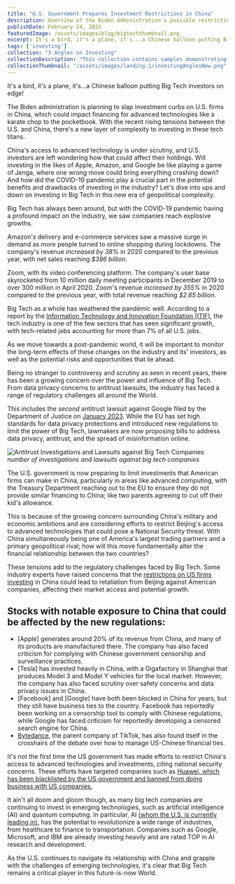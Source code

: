 ```yaml
---
title: "U.S. Government Prepares Investment Restrictions in China"
description: Overview of the Biden Administration's possible restrictions on China's access to certain technology and notable stocks that may be affected. 
publishDate: February 24, 2022
featuredImage: /assets/images/blog/bigtechthumbnail.png
excerpt: It's a bird, it's a plane, it's...a Chinese balloon putting Big Tech investors on edge!
tags: ['investing']
collection: "3 Angles on Investing"
collectionDescription: "This collection contains samples demonstrating my strengths as a writer for content related to technology, business, and global markets. There are three writing samples based off of the article below found from the New York Times on how the United States might be gradually curbing their investments in China."
collectionThumbnail: "/assets/images/landing-1/investingAnglesNew.png"
---
```


It's a bird, it's a plane, it's...a Chinese balloon putting Big Tech investors on edge! 

The Biden administration is planning to slap investment curbs on U.S. firms in China, which could impact financing for advanced technologies like a karate chop to the pocketbook. With the recent rising tensions between the U.S. and China, there's a new layer of complexity to investing in these tech titans. 

China's access to advanced technology is under scrutiny, and U.S. investors are left wondering how that could affect their holdings. Will investing in the likes of Apple, Amazon, and Google be like playing a game of Jenga, where one wrong move could bring everything crashing down?
And how did the COVID-19 pandemic play a crucial part in the potential benefits and drawbacks of investing in the industry?
Let's dive into ups and down on investing in Big Tech in this new era of geopolitical complexity.

Big Tech has always been around, but with the COVID-19 pandemic having a profound impact on the industry, we saw companies reach explosive growths. 

Amazon's delivery and e-commerce services saw a massive surge in demand as more people turned to online shopping during lockdowns. The company's revenue *increased by 38%* in 2020 compared to the previous year, with net sales reaching *$386 billion.*

Zoom, with its video conferencing platform. The company's user base skyrocketed from 10 million daily meeting participants in December 2019 to over 300 million in April 2020. Zoom's revenue *increased by 355%* in 2020 compared to the previous year, with total revenue reaching *$2.65 billion.*

Big Tech as a whole has weathered the pandemic well.  According to a report by the [Information Technology and Innovation Foundation (ITIF)](https://itif.org/), the tech industry is one of the few sectors that has seen significant growth, with tech-related jobs accounting for more than 7% of all U.S. jobs. 

As we move towards a post-pandemic world, it will be important to monitor the long-term effects of these changes on the industry and its' investors, as well as the potential risks and opportunities that lie ahead. 

Being no stranger to controversy and scrutiny as seen in recent years, there has been a growing concern over the power and influence of Big Tech. From data privacy concerns to antitrust lawsuits, the industry has faced a range of regulatory challenges all around the World. 

This includes the *second* antitrust lawsuit against Google filed by the Department of Justice on [January 2023](https://www.justice.gov/opa/pr/justice-department-sues-google-monopolizing-digital-advertising-technologies). While the EU has set high standards for data privacy protections and introduced new regulations to limit the power of Big Tech, lawmakers are now proposing bills to address data privacy, antitrust, and the spread of misinformation online.

![Antitrust Investigations and Lawsuits against Big Tech Companies](https://i.imgur.com/DcqES9n.png)
_number of investigations and lawsuits against big tech companies_

The U.S. government is now preparing to limit investments that American firms can make in China, particularly in areas like advanced computing, with the Treasury Department reaching out to the EU to ensure they do not provide similar financing to China; like two parents agreeing to cut off their kid's allowance.

This is because of the growing concern surrounding China's military and economic ambitions and are considering efforts to restrict Beijing's access to advanced technologies that could pose a National Security threat.
With China simultaneously being one of America's largest trading partners and a primary geopolitical rival; how will this move fundamentally alter the financial relationship between the two countries?

These tensions add to the regulatory challenges faced by Big Tech. Some industry experts have raised concerns that the [restrictions on US firms investing](insertlinkonVentureFirms) in China could lead to retaliation from Beijing against American companies, affecting their market access and potential growth.

## Stocks with notable exposure to China that could be affected by the new regulations:
* [Apple] generates around 20% of its revenue from China, and many of its products are manufactured there. The company has also faced criticism for complying with Chinese government censorship and surveillance practices.
* [Tesla] has invested heavily in China, with a Gigafactory in Shanghai that produces Model 3 and Model Y vehicles for the local market. However, the company has also faced scrutiny over safety concerns and data privacy issues in China.
* [Facebook] and [Google] have both been blocked in China for years, but they still have business ties to the country. Facebook has reportedly been working on a censorship tool to comply with Chinese regulations, while Google has faced criticism for reportedly developing a censored search engine for China.
* [Bytedance](https://www.wsj.com/articles/general-atlantic-sequoia-capital-are-key-drivers-in-oracle-bid-for-tiktok-11598310734), the parent company of TikTok, has also found itself in the crosshairs of the debate over how to manage US-Chinese financial ties.

It's not the first time the US government has made efforts to restrict China's access to advanced technologies and investments, citing national security concerns. These efforts have targeted companies such as [Huawei, which has been blacklisted by the US government and banned from doing business with US companies.](https://www.androidauthority.com/huawei-google-android-ban-988382/) 

It ain't all doom and gloom though, as many big tech companies are continuing to invest in emerging technologies, such as artificial intelligence (AI) and quantum computing. In particular, AI [(whom the U.S. is currently leading in)](https://www.reuters.com/technology/nvidia-results-show-its-growing-lead-ai-chip-race-2023-02-23/), has the potential to revolutionize a wide range of industries, from healthcare to finance to transportation. Companies such as Google, Microsoft, and IBM are already investing heavily and are rated TOP in AI research and development.

As the U.S. continues to navigate its relationship with China and grapple with the challenges of emerging technologies, it's clear that Big Tech remains a critical player in this future-is-now World. 



